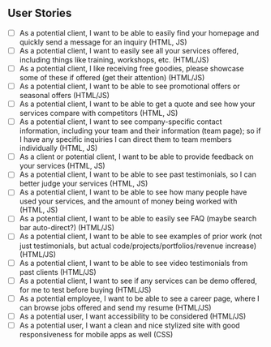 ## User Stories

- [ ] As a potential client, I want to be able to easily find your homepage and quickly send a message for an inquiry (HTML, JS)
- [ ] As a potential client, I want to easily see all your services offered, including things like training, workshops, etc. (HTML/JS)
- [ ] As a potential client, I like receiving free goodies, please showcase some of these if offered (get their attention) (HTML/JS)
- [ ] As a potential client, I want to be able to see promotional offers or seasonal offers (HTML/JS)
- [ ] As a potential client, I want to be able to get a quote and see how your services compare with competitors (HTML, JS)
- [ ] As a potential client, I want to see company-specific contact information, including your team and their information (team page); so if I have any specific inquiries I can direct them to team members individually (HTML, JS)
- [ ] As a client or potential client, I want to be able to provide feedback on your services (HTML, JS)
- [ ] As a potential client, I want to be able to see past testimonials, so I can better judge your services (HTML, JS)
- [ ] As a potential client, I want to be able to see how many people have used your services, and the amount of money being worked with (HTML, JS)
- [ ] As a potential client, I want to be able to easily see FAQ (maybe search bar auto-direct?) (HTML/JS)
- [ ] As a potential client, I want to be able to see examples of prior work (not just testimonials, but actual code/projects/portfolios/revenue increase) (HTML/JS) 
- [ ] As a potential client, I want to be able to see video testimonials from past clients (HTML/JS)
- [ ] As a potential client, I want to see if any services can be demo offered, for me to test before buying (HTML/JS)
- [ ] As a potential employee, I want to be able to see a career page, where I can browse jobs offered and send my resume (HTML/JS)
- [ ] As a potential user, I want accessibility to be considered (HTML/JS)
- [ ] As a potential user, I want a clean and nice stylized site with good responsiveness for mobile apps as well (CSS)
